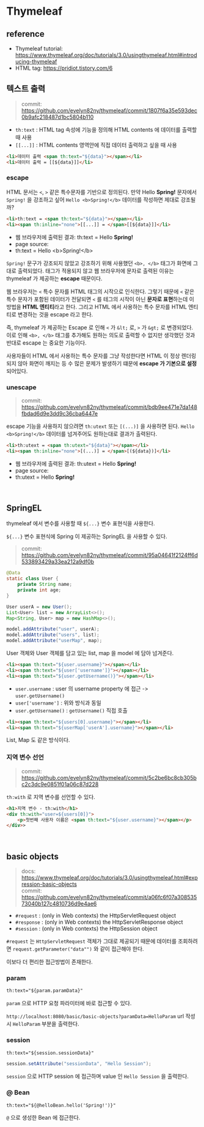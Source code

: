 # Thymeleaf

## reference

- Thymeleaf tutorial: https://www.thymeleaf.org/doc/tutorials/3.0/usingthymeleaf.html#introducing-thymeleaf
- HTML tag: https://pridiot.tistory.com/6

## 텍스트 출력

> commit: https://github.com/evelyn82ny/thymeleaf/commit/1807f6a35e593dec0b9afc218487d1bc5804b110

- ```th:text``` : HTML tag 속성에 기능을 정의해 HTML contents 에 데이터를 출력할 때 사용
- ```[[...]]``` : HTML contents 영역안에 직접 데이터 출력하고 싶을 때 사용

```html
<li>데이터 출력 <span th:text="${data}"></span></li>
<li>데이터 출력 = [[${data}]]</li>
```

### escape

HTML 문서는 ```<```, ```>``` 같은 특수문자를 기반으로 정의된다. 만약 Hello **Spring!** 문자에서 ```Spring!``` 을 강조하고 싶어 ```Hello <b>Spring!</b>``` 데이터를 작성하면 제대로 강조될까?

```html
<li>th:text = <span th:text="${data}"></span></li>
<li><span th:inline="none">[[...]] = </span>[[${data}]]</li>
```

- 웹 브라우저에 출력된 결과: th:text = Hello <b>Spring!</b>
- page source: <li>th:text = <span>Hello &lt;b&gt;Spring!&lt;/b&gt;</span></li>

```Spring!``` 문구가 강조되지 않았고 강조하기 위해 사용했던 ```<b>, </b>``` 태그가 화면에 그대로 출력되었다. 태그가 적용되지 않고 웹 브라우저에 문자로 출력된 이유는 thymeleaf 가 제공하는 **escape** 때문이다.<br>

웹 브라우저는 ```<``` 특수 문자를 HTML 태그의 시작으로 인식한다. 그렇기 때문에 ```<``` 같은 특수 문자가 포함된 데이터가 전달되면 ```<``` 를 테그의 시작이 아닌 **문자로 표현**하는데 이 방법을 **HTML 엔티티**라고 한다. 그리고 HTML 에서 사용하는 특수 문자를 HTML 엔티티로 변경하는 것을 escape 라고 한다.<br>

즉, thymeleaf 가 제공하는 Escape 로 인해 ```<``` 가 ```&lt;``` 로, ```>``` 가 ```&gt;``` 로 변경되었다. 이로 인해 ```<b>, </b>``` 태그를 추가해도 원하는 의도로 출력할 수 없지만 생각했던 것과 반대로 escape 는 중요한 기능이다.<br>

사용자들이 HTML 에서 사용하는 특수 문자를 그냥 작성한다면 HTML 이 정상 렌더링 되지 않아 화면이 깨지는 등 수 많은 문제가 발생하기 떄문에 **escape 가 기본으로 설정**되어있다.

### unescape 

> commit: https://github.com/evelyn82ny/thymeleaf/commit/bdb9ee471e7da148fbdad6d9e3dd9c36cba6447e

escape 기능을 사용하지 않으려면 ```th:utext``` 또는 ```[(...)]``` 을 사용하면 된다. ```Hello <b>Spring!</b>``` 데이터를 넘겨주어도 원하는대로 결과가 출력된다.

```html
<li>th:utext = <span th:utext="${data}"></span></li>
<li><span th:inline="none">[(...)] = </span>[(${data})]</li>
```

- 웹 브라우저에 출력된 결과: th:utext = Hello **Spring!**
- page source: <li>th:utext = <span>Hello <b>Spring!</b></span></li>

<br>

## SpringEL

thymeleaf 에서 변수를 사용할 때 ```${...}``` 변수 표현식을 사용한다.

```${...}``` 변수 표현식에 Spring 이 제공하는 SpringEL 을 사용할 수 있다.

> commit: https://github.com/evelyn82ny/thymeleaf/commit/95a04641f2124ff6d533893429a33ea212a9df0b

```java
@Data
static class User {
    private String name;
    private int age;
}

User userA = new User();
List<User> list = new ArrayList<>();
Map<String, User> map = new HashMap<>();

model.addAttribute("user", userA);
model.addAttribute("users", list);
model.addAttribute("userMap", map);
```
User 객체와 User 객체를 담고 있는 list, map 을 model 에 담아 넘겨준다.

```html
<li><span th:text="${user.username}"></span></li>
<li><span th:text="${user['username']}"></span></li>
<li><span th:text="${user.getUsername()}"></span></li>
```

- ```user.username``` : user 의 username property 에 접근 -> ```user.getUsername()```
- ```user['username']``` : 위와 방식과 동일
- ```user.getUsername()``` : ```getUsername()``` 직접 호출

```html
<li><span th:text="${users[0].username}"></span></li>
<li><span th:text="${userMap['userA'].username}"></span></li>
```
List, Map 도 같은 방식이다.

### 지역 변수 선언

> commit: https://github.com/evelyn82ny/thymeleaf/commit/5c2be6bc8cb305bc2c3dc9e0851f01a06c87d228

```th:with``` 로 지역 변수를 선언할 수 있다.

```html
<h1>지역 변수 - th:with</h1>
<div th:with="user=${users[0]}">
    <p>첫번째 사용자 이름은 <span th:text="${user.username}"></span></p>
</div>>
```
<br>

## basic objects

> docs: https://www.thymeleaf.org/doc/tutorials/3.0/usingthymeleaf.html#expression-basic-objects
> <br>commit: https://github.com/evelyn82ny/thymeleaf/commit/a06fc6f07a30853573040b127c4810736d9e4ae6

- ```#request``` : (only in Web contexts) the HttpServletRequest object
- ```#response``` : (only in Web contexts) the HttpServletResponse object
- ```#session``` : (only in Web contexts) the HttpSession object

```#request``` 는 ```HttpServletRequest``` 객체가 그대로 제공되기 때문에 데이터를 조회하려면 ```request.getParameter("data"")``` 와 같이 접근해야 한다.

이보다 더 편리한 접근방법이 존재한다.

### param

```html
th:text="${param.paramData}"
```
```param``` 으로 HTTP 요청 파라미터에 바로 접근할 수 있다.

```http://localhost:8080/basic/basic-objects?paramData=HelloParam``` url 작성시 ```HelloParam``` 부분을 출력한다.

### session

```html
th:text="${session.sessionData}"
```
```java
session.setAttribute("sessionData", "Hello Session");
```
```session``` 으로 HTTP session 에 접근하며 value 인 ```Hello Session``` 을 출력한다.

### @ Bean

```html
th:text="${@helloBean.hello('Spring!')}"
```
```@``` 으로 생성한 Bean 에 접근한다.